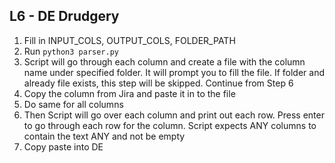 ## L6 - DE Drudgery

1. Fill in INPUT_COLS, OUTPUT_COLS, FOLDER_PATH
2. Run ```python3 parser.py```
3. Script will go through each column and create a file with the column name under specified folder. It will prompt you to fill the file. If folder and already file exists, this step will be skipped. Continue from Step 6
4. Copy the column from Jira and paste it in to the file
5. Do same for all columns
6. Then Script will go over each column and print out each row. Press enter to go through each row for the column. Script expects ANY columns to contain the text ANY and not be empty
7. Copy paste into DE

